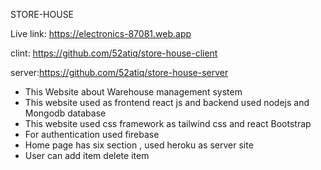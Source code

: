 STORE-HOUSE

Live link:  https://electronics-87081.web.app


clint: https://github.com/52atiq/store-house-client


server:https://github.com/52atiq/store-house-server


<ul> 
<li> This Website about Warehouse management system </li>
<li> This website used as frontend react js and backend used nodejs and Mongodb database </li>
<li> This website used css framework as  tailwind css and react Bootstrap </li>
<li> For authentication used firebase </li>
<li> Home page has six section , used heroku as server site </li>
<li>  User can add item delete item </li>

</ul>